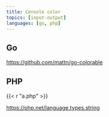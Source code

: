 ```yaml
---
title: Console color
topics: [input-output]
languages: [go, php]
---
```


## Go

<https://github.com/mattn/go-colorable>

## PHP

{{< r "a.php" >}}

<https://php.net/language.types.string>
